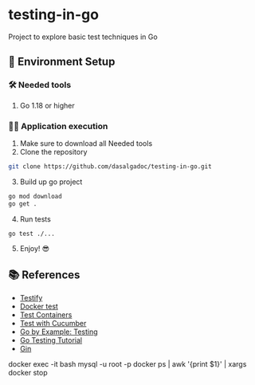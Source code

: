# testing-in-go
Project to explore basic test techniques in Go

## 🧲 Environment Setup

### 🛠️ Needed tools

1. Go 1.18 or higher

### 🏃🏻 Application execution

1. Make sure to download all Needed tools
2. Clone the repository
```bash
git clone https://github.com/dasalgadoc/testing-in-go.git
```
3. Build up go project
```bash
go mod download
go get .
```
4. Run tests
```bash
go test ./...
```
5. Enjoy! 😎

## 📚 References

- [Testify](https://github.com/stretchr/testify)
- [Docker test](https://github.com/ory/dockertest)
- [Test Containers](https://github.com/testcontainers/testcontainers-go)
- [Test with Cucumber](https://github.com/cucumber/godog)
- [Go by Example: Testing](https://gobyexample.com/testing)
- [Go Testing Tutorial](https://tutorialedge.net/golang/intro-testing-in-go/)
- [Gin](https://github.com/gin-gonic/gin)
  
docker exec -it <DOCKER> bash
mysql -u root -p
docker ps | awk '{print $1}' | xargs docker stop
